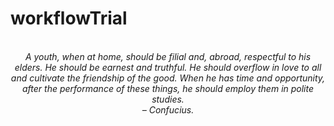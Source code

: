 # workflowTrial
<!-- QUOTE:START -->
<p align="center"><br><i>A youth, when at home, should be filial and, abroad, respectful to his elders. He should be earnest and truthful. He should overflow in love to all and cultivate the friendship of the good. When he has time and opportunity, after the performance of these things, he should employ them in polite studies.</i><br><i>– Confucius.</i><br></p>
<!-- QUOTE:END -->

